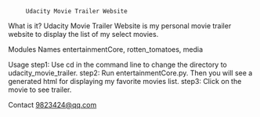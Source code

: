          Udacity Movie Trailer Website
         
What is it?
Udacity Movie Trailer Website is my personal movie trailer website to display the list of my select movies.

Modules Names
entertainmentCore, rotten_tomatoes, media

Usage
step1: Use cd in the command line to change the directory to udacity_movie_trailer.
step2: Run entertainmentCore.py. Then you will see a generated html for displaying my favorite movies list. 
step3: Click on the movie to see trailer. 



Contact 
9823424@qq.com






